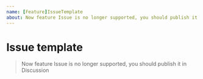 ```yaml
---
name: [Feature]IssueTemplate
about: Now feature Issue is no longer supported, you should publish it in Discussion
---
```


# Issue template
> Now feature Issue is no longer supported, you should publish it in Discussion

